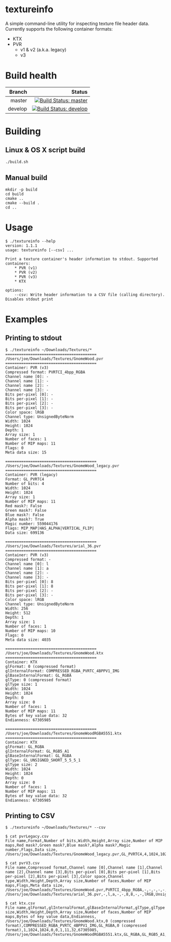 # textureinfo

A simple command-line utility for inspecting texture file header data. Currently supports the following container formats:

* KTX
* PVR
	* v1 & v2 (a.k.a. legacy)
	* v3

# Build health

| Branch  | Status |
| ------: | ------:|
| master  | [![Build Status: master]](https://travis-ci.org/joedavisdev/textureinfo)  |
| develop | [![Build Status: develop]](https://travis-ci.org/joedavisdev/textureinfo) |

[Build Status: master]:https://travis-ci.org/joedavisdev/textureinfo.svg?branch=master
[Build Status: develop]:https://travis-ci.org/joedavisdev/textureinfo.svg?branch=develop

# Building

## Linux & OS X script build
````bash
./build.sh
````

## Manual build

````
mkdir -p build
cd build
cmake ..
cmake --build .
cd ..

````

# Usage

````
$ ./textureinfo --help
version: 1.1.1
usage: textureinfo [--csv] ...

Print a texture container's header information to stdout. Supported containers:
	* PVR (v1)
	* PVR (v2)
	* PVR (v3)
	* KTX

options:
	--csv: Write header information to a CSV file (calling directory). Disables stdout print
````

# Examples

## Printing to stdout

````
$ ./textureinfo ~/Downloads/Textures/*
========================================
/Users/joe/Downloads/Textures/GnomeWood.pvr
========================================
Container: PVR (v3)
Compressed format: PVRTCI_4bpp_RGBA
Channel name [0]: -
Channel name [1]: -
Channel name [2]: -
Channel name [3]: -
Bits per-pixel [0]: -
Bits per-pixel [1]: -
Bits per-pixel [2]: -
Bits per-pixel [3]: -
Color space: lRGB
Channel type: UnsignedByteNorm
Width: 1024
Height: 1024
Depth: 1
Array size: 1
Number of faces: 1
Number of MIP maps: 11
Flags: 0
Meta data size: 15

========================================
/Users/joe/Downloads/Textures/GnomeWood_legacy.pvr
========================================
Container: PVR (legacy)
Format: GL_PVRTC4
Number of bits: 4
Width: 1024
Height: 1024
Array size: 1
Number of MIP maps: 11
Red mask?: False
Green mask?: False
Blue mask?: False
Alpha mask?: True
Magic number: 559044176
Flags: MIP_MAP|HAS_ALPHA|VERTICAL_FLIP|
Data size: 699136

========================================
/Users/joe/Downloads/Textures/arial_36.pvr
========================================
Container: PVR (v3)
Compressed format: -
Channel name [0]: l
Channel name [1]: a
Channel name [2]: -
Channel name [3]: -
Bits per-pixel [0]: 8
Bits per-pixel [1]: 8
Bits per-pixel [2]: -
Bits per-pixel [3]: -
Color space: lRGB
Channel type: UnsignedByteNorm
Width: 256
Height: 512
Depth: 1
Array size: 1
Number of faces: 1
Number of MIP maps: 10
Flags: 0
Meta data size: 4035

========================================
/Users/joe/Downloads/Textures/GnomeWood.ktx
========================================
Container: KTX
glFormat: 0 (compressed format)
glInternalFormat: COMPRESSED_RGBA_PVRTC_4BPPV1_IMG
glBaseInternalFormat: GL_RGBA
glType: 0 (compressed format)
glType size: 1
Width: 1024
Height: 1024
Depth: 0
Array size: 0
Number of faces: 1
Number of MIP maps: 11
Bytes of key value data: 32
Endianness: 67305985

========================================
/Users/joe/Downloads/Textures/GnomeWoodRGBA5551.ktx
========================================
Container: KTX
glFormat: GL_RGBA
glInternalFormat: GL_RGB5_A1
glBaseInternalFormat: GL_RGBA
glType: GL_UNSIGNED_SHORT_5_5_5_1
glType size: 2
Width: 1024
Height: 1024
Depth: 0
Array size: 0
Number of faces: 1
Number of MIP maps: 11
Bytes of key value data: 32
Endianness: 67305985
````

## Printing to CSV

````
$ ./textureinfo ~/Downloads/Textures/* --csv
````

````
$ cat pvrLegacy.csv
File name,Format,Number of bits,Width,Height,Array size,Number of MIP maps,Red mask?,Green mask?,Blue mask?,Alpha mask?,Magic number,Flags,Data size,
/Users/joe/Downloads/Textures/GnomeWood_legacy.pvr,GL_PVRTC4,4,1024,1024,1,11,False,False,False,True,559044176,MIP_MAP|HAS_ALPHA|VERTICAL_FLIP|,699136,
````

````
$ cat pvrV3.csv
File name,Compressed format,Channel name [0],Channel name [1],Channel name [2],Channel name [3],Bits per-pixel [0],Bits per-pixel [1],Bits per-pixel [2],Bits per-pixel [3],Color space,Channel type,Width,Height,Depth,Array size,Number of faces,Number of MIP maps,Flags,Meta data size,
/Users/joe/Downloads/Textures/GnomeWood.pvr,PVRTCI_4bpp_RGBA,-,-,-,-,-,-,-,-,lRGB,UnsignedByteNorm,1024,1024,1,1,1,11,0,15,
/Users/joe/Downloads/Textures/arial_36.pvr,-,l,a,-,-,8,8,-,-,lRGB,UnsignedByteNorm,256,512,1,1,1,10,0,4035,
````

````
$ cat ktx.csv
File name,glFormat,glInternalFormat,glBaseInternalFormat,glType,glType size,Width,Height,Depth,Array size,Number of faces,Number of MIP maps,Bytes of key value data,Endianness,
/Users/joe/Downloads/Textures/GnomeWood.ktx,0 (compressed format),COMPRESSED_RGBA_PVRTC_4BPPV1_IMG,GL_RGBA,0 (compressed format),1,1024,1024,0,0,1,11,32,67305985,
/Users/joe/Downloads/Textures/GnomeWoodRGBA5551.ktx,GL_RGBA,GL_RGB5_A1,GL_RGBA,GL_UNSIGNED_SHORT_5_5_5_1,2,1024,1024,0,0,1,11,32,67305985,
````
